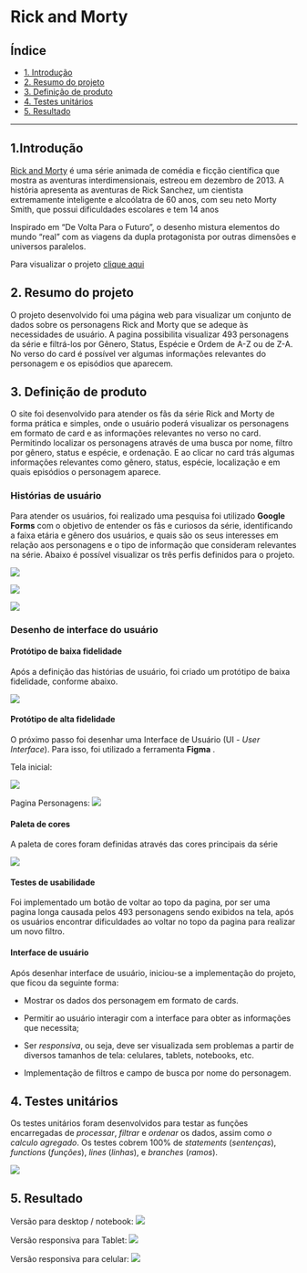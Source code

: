 # Rick and Morty

## Índice

- [1. Introdução](#1-Introdução)
- [2. Resumo do projeto](#2-resumo-do-projeto)
- [3. Definição de produto](#3-definição-de-produto)
- [4. Testes unitários](#4-testes-unitários)
- [5. Resultado](#5-Resultado)

---

## 1.Introdução

[Rick and Morty](https://pt.wikipedia.org/wiki/Rick_and_Morty) é uma série animada de  comédia e ficção científica que mostra as aventuras interdimensionais, estreou em dezembro de 2013.  A história apresenta as aventuras de Rick Sanchez, um cientista extremamente inteligente e alcoólatra de 60 anos, com seu neto Morty Smith, que possui dificuldades escolares e tem 14 anos

Inspirado em “De Volta Para o Futuro”, o desenho mistura elementos do mundo “real” com as viagens da dupla protagonista por outras dimensões e universos paralelos.

Para visualizar o projeto [clique aqui](https://flavia-dantas.github.io/SAP007-data-lovers/)

## 2. Resumo do projeto

O projeto desenvolvido foi uma página web para visualizar um conjunto de dados sobre os personagens Rick and Morty que se adeque às necessidades de usuário. A pagina possibilita visualizar 493 personagens  da série e filtrá-los  por Gênero, Status, Espécie e Ordem de A-Z ou de Z-A. No verso do card é possível ver algumas informações relevantes do personagem e os episódios que aparecem.

## 3. Definição de produto

O site foi desenvolvido para atender os fãs da série Rick and Morty de forma prática e simples, onde o usuário poderá visualizar os personagens em formato de card e as informações relevantes no verso no card. Permitindo localizar os personagens através de uma busca por nome, filtro por gênero, status e espécie, e ordenação. E ao clicar no card trás algumas informações relevantes como gênero, status, espécie, localização e em quais episódios o personagem aparece.



### Histórias de usuário

Para atender os usuários, foi realizado uma pesquisa foi utilizado **Google Forms** com o objetivo de entender os fãs e curiosos da série, identificando a faixa etária e gênero dos usuários, e quais são os seus interesses em relação aos personagens e o tipo de informação que consideram relevantes na série. Abaixo é possível visualizar os três perfis definidos para o projeto.

![](./src/img-readme/historia-usuario1.jpg)

![](./src/img-readme/historia-usuario2.jpg)

![](./src/img-readme/historia-usuario3.jpg)

### Desenho de interface do usuário

#### Protótipo de baixa fidelidade

Após a definição das histórias de usuário, foi criado um protótipo de baixa fidelidade, conforme abaixo.

![](./src/img-readme/prototipo-baixa-fidelidade.jpg)


#### Protótipo de alta fidelidade

O próximo passo foi desenhar uma Interface de Usuário (UI - *User Interface*). Para isso, foi utilizado a ferramenta **Figma** .

Tela inicial:

![](./src/img-readme/prototipo-alta-fidelidade-inicio.png)

Pagina Personagens:
![](./src/img-readme/prototipo-alta-fidelidade.png)

#### **Paleta de cores**

A paleta de cores foram definidas através das cores principais da série

![](./src/img-readme/paleta-cores.png)

#### Testes de usabilidade

Foi implementado um botão de voltar ao topo da pagina, por ser uma pagina longa causada pelos 493 personagens sendo exibidos na tela, após os usuários encontrar dificuldades ao voltar no topo da pagina para realizar um novo filtro.



#### Interface de usuário

Após desenhar interface de usuário, iniciou-se a implementação do projeto, que ficou da seguinte forma:

- Mostrar os dados dos personagem em formato de cards.

- Permitir ao usuário interagir com a interface para obter as informações que
  necessita;
- Ser _responsiva_, ou seja, deve ser visualizada sem problemas a partir de
  diversos tamanhos de tela: celulares, tablets, notebooks, etc.

- Implementação de filtros e campo de busca por nome do personagem.



## 4. Testes unitários

Os testes unitários foram desenvolvidos para testar as funções encarregadas de _processar_,
_filtrar_ e _ordenar_ os dados, assim como _o calculo agregado_. Os testes cobrem 100% de _statements_
(_sentenças_), _functions_ (_funções_), _lines_ (_linhas_), e _branches_ (_ramos_).

![](./src/img-readme/testes-unitarios.png)

## 5. Resultado

Versão para desktop / notebook:
![](./src/img-readme/responsivo-laptop.png)

Versão responsiva para Tablet:
![](./src/img-readme/responsivo-tablet.png)

Versão responsiva para celular:
![](./src/img-readme/responsivo-mobile.png)



